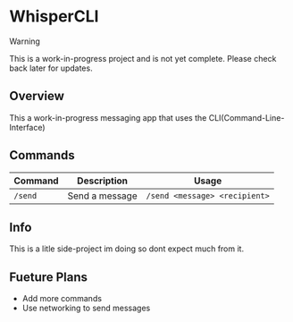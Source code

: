 # WhisperCLI
> [!WARNING]
> This is a work-in-progress project and is not yet complete. Please check back later for updates.
## Overview
This a work-in-progress messaging app that uses the CLI(Command-Line-Interface)

## Commands
|Command | Description | Usage |
|--------|-------------|--------|
| `/send` | Send a message | `/send <message> <recipient>`|

## Info 
This is a litle side-project im doing so dont expect much from it.

## Fueture Plans
- Add more commands
- Use networking to send messages

